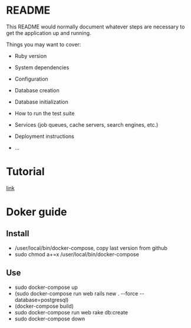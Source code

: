# README

This README would normally document whatever steps are necessary to get the
application up and running.

Things you may want to cover:

* Ruby version

* System dependencies

* Configuration

* Database creation

* Database initialization

* How to run the test suite

* Services (job queues, cache servers, search engines, etc.)

* Deployment instructions

* ...

# Tutorial
[link](http://edgeguides.rubyonrails.org/getting_started.html)

# Doker guide
## Install
* /user/local/bin/docker-compose, copy last version from github
* sudo chmod a+=x /user/local/bin/docker-compose
## Use
* sudo docker-compose up
* (sudo docker-compose run web rails new . --force --database=postgresql)
* (docker-compose build)
* sudo docker-compose run web rake db:create
* sudo docker-compose down
